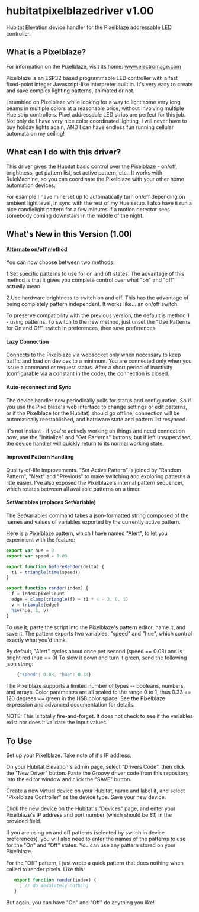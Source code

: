 # hubitatpixelblazedriver v1.00
Hubitat Elevation device handler for the Pixelblaze addressable LED controller.

## What is a Pixelblaze?
For information on the Pixelblaze, visit its home:  www.electromage.com

Pixelblaze is an ESP32 based programmable LED controller with a fast
fixed-point integer Javascript-like interpreter built in. It's very easy
to create and save complex lighting patterns, animated or not.

I stumbled on Pixelblaze while looking for a way to light some very long beams
in multiple colors at a reasonable price, without involving multiple Hue strip
controllers. Pixel addressable LED strips are perfect for this job. Not
only do I have very nice color coordinated lighting, I will never have to buy
holiday lights again, AND I can have endless fun running cellular automata on my
ceiling!

## What can I do with this driver?
This driver gives the Hubitat basic control over the Pixelblaze - on/off, brightness,
get pattern list, set active pattern, etc.. It works with RuleMachine, so you can 
coordinate the Pixelblaze with your other home automation devices.

For example I have mine set up to automatically turn on/off depending on ambient light level,
in sync with the rest of my Hue setup. I also have it run a nice candlelight pattern for a few
minutes if a motion detector sees somebody coming downstairs in the middle of the night. 

## What's New in this Version (1.00)
#### Alternate on/off method
You can now choose between two methods:

1.Set specific patterns to use for on and off states. The advantage of this method
is that it gives you complete control over what "on" and "off" actually mean.

2.Use hardware brightness to switch on and off.  This has the advantage of
being completely pattern independent.  It works like... an on/off switch.

To preserve compatibility with the previous version, the default is method 1 - using
patterns. To switch to the new method, just unset the "Use Patterns for On and Off"
switch in preferences, then save preferences. 

#### Lazy Connection
Connects to the Pixelblaze via websocket only when necessary to keep traffic and load on
devices to a minimum.  You are connected only when you issue a command or request status.
After a short period of inactivity (configurable via a constant in the code), the connection
is closed.

#### Auto-reconnect and Sync
The device handler now periodically polls for status and configuration. So if you use the
Pixelblaze's web interface to change settings or edit patterns, or if the Pixelblaze
(or the Hubitat) should go offline, connection will be automatically reestablished, and
hardware state and pattern list resynced.

It's not instant - if you're actively working on things and need connection *now*, use the
"Initialize" and "Get Patterns" buttons, but if left unsupervised, the device handler will
quickly return to its normal working state. 

#### Improved Pattern Handling
Quality-of-life improvements.  "Set Active Pattern" is joined by "Random Pattern", "Next" 
and "Previous" to make switching and exploring patterns a litte easier.  I've also exposed
the Pixelblaze's internal pattern sequencer, which rotates between
all available patterns on a timer.  

#### SetVariables (replaces SetVariable)
The SetVariables command takes a json-formatted string composed of the names and values
of variables exported by the currently active pattern.
 
Here is a Pixelblaze pattern, which I have named "Alert", to let you experiment with
the feature:

```javascript
export var hue = 0
export var speed = 0.03

export function beforeRender(delta) {
  t1 = triangle(time(speed))
}

export function render(index) {
  f = index/pixelCount
  edge = clamp(triangle(f) + t1 * 4 - 2, 0, 1)
  v = triangle(edge)
  hsv(hue, 1, v)
}
```
To use it, paste the script into the Pixelblaze's pattern editor, name it, and save it. 
The pattern exports two variables, "speed" and "hue", which control exactly what
you'd think.
 
By default, "Alert" cycles about once per second (speed == 0.03) and is bright
red (hue == 0)  To slow it down and turn it green, send the following json string:
 
```javascript 
    {"speed": 0.08, "hue": 0.33}
```         
The Pixelblaze supports a limited number of types -- booleans, numbers, and arrays. Color
parameters are all scaled to the range 0 to 1, thus 0.33 == 120 degrees == green in the
HSB color space. See the Pixelblaze expression and advanced documentation for details.

NOTE: This is totally fire-and-forget.  It does not check to see if the variables
exist nor does it validate the input values.  

## To Use
Set up your Pixelblaze.  Take note of it's IP address.

On your Hubitat Elevation's admin page, select "Drivers Code", then click the
"New Driver" button.  Paste the Groovy driver code from this repository into 
the editor window and click the "SAVE" button.

Create a new virtual device on your Hubitat, name and label it, and select 
"Pixelblaze Controller" as the device type.  Save your new device.

Click the new device on the Hubitat's "Devices" page, and enter your Pixelblaze's
IP address and port number (which should be *81*) in the provided field.

If you are using on and off patterns (selected by switch in device preferences),
you will also need to enter the names of the patterns to use for the "On" and "Off"
states. You can use any pattern stored on your Pixelblaze.

For the "Off" pattern, I just wrote a quick pattern that does
nothing when called to render pixels.  Like this:
```javascript
   export function render(index) {
     ; // do absolutely nothing
   }
```
But again, you can have "On" and "Off" do anything you like!


